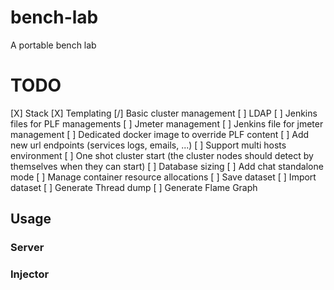 # bench-lab
A portable bench lab


# TODO

[X] Stack
[X] Templating
[/] Basic cluster management
[ ] LDAP
[ ] Jenkins files for PLF managements
[ ] Jmeter management
[ ] Jenkins file for jmeter management
[ ] Dedicated docker image to override PLF content
[ ] Add new url endpoints (services logs, emails, ...)
[ ] Support multi hosts environment
[ ] One shot cluster start (the cluster nodes should detect by themselves when they can start)
[ ] Database sizing
[ ] Add chat standalone mode
[ ] Manage container resource allocations
[ ] Save dataset
[ ] Import dataset
[ ] Generate Thread dump
[ ] Generate Flame Graph

## Usage

### Server

### Injector
